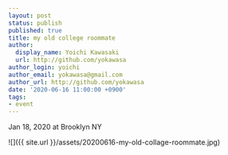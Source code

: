 ```yaml
---
layout: post
status: publish
published: true
title: my old college roommate
author:
  display_name: Yoichi Kawasaki
  url: http://github.com/yokawasa
author_login: yoichi
author_email: yokawasa@gmail.com
author_url: http://github.com/yokawasa
date: '2020-06-16 11:00:00 +0900'
tags:
- event
---
```


Jan 18, 2020 at Brooklyn NY

![]({{ site.url }}/assets/20200616-my-old-collage-roommate.jpg)
